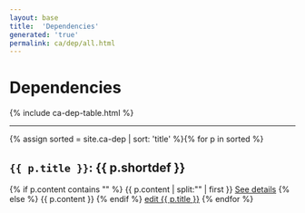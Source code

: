 ```yaml
---
layout: base
title:  'Dependencies'
generated: 'true'
permalink: ca/dep/all.html
---
```


# Dependencies

{% include ca-dep-table.html %}

----------

{% assign sorted = site.ca-dep | sort: 'title' %}{% for p in sorted %}
<a id="al-ca-dep/{{ p.title }}" class="al-dest"/>
<h2><code>{{ p.title }}</code>: {{ p.shortdef }}</h2>
{% if p.content contains "<!--details-->" %}    
{{ p.content | split:"<!--details-->" | first }}
<a href="{{ p.title }}" class="al-doc">See details</a>
{% else %}
{{ p.content }}
{% endif %}
<a href="{{ site.git_edit }}/{% if p.collection %}{{ p.relative_path }}{% else %}{{ p.path }}{% endif %}" target="#">edit {{ p.title }}</a>
{% endfor %}
